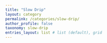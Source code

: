 ```yaml
---
title: "Slow Drip"
layout: category
permalink: /categories/slow-drip/
author_profile: false
taxonomy: slow-drip
entries_layout: list # list (default), grid
---
```

